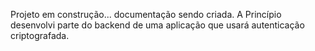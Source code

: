 Projeto em construção... documentação sendo criada. A Princípio desenvolvi parte do backend de uma aplicação que usará autenticação criptografada. 
